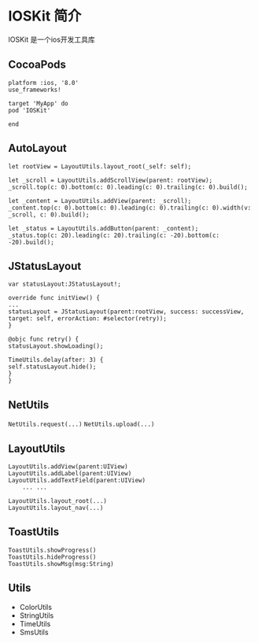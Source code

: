 # IOSKit 简介
IOSKit 是一个ios开发工具库

## CocoaPods
```
platform :ios, '8.0'
use_frameworks!

target 'MyApp' do
pod 'IOSKit'

end
```

## AutoLayout
```
let rootView = LayoutUtils.layout_root(_self: self);

let _scroll = LayoutUtils.addScrollView(parent: rootView);
_scroll.top(c: 0).bottom(c: 0).leading(c: 0).trailing(c: 0).build();

let _content = LayoutUtils.addView(parent: _scroll);
_content.top(c: 0).bottom(c: 0).leading(c: 0).trailing(c: 0).width(v: _scroll, c: 0).build();

let _status = LayoutUtils.addButton(parent: _content);
_status.top(c: 20).leading(c: 20).trailing(c: -20).bottom(c: -20).build();
```

## JStatusLayout
```
var statusLayout:JStatusLayout!;

override func initView() {
...
statusLayout = JStatusLayout(parent:rootView, success: successView, target: self, errorAction: #selector(retry));
}

@objc func retry() {
statusLayout.showLoading();

TimeUtils.delay(after: 3) {
self.statusLayout.hide();
}
}
```

## NetUtils
``` NetUtils.request(...) ```
``` NetUtils.upload(...) ```

## LayoutUtils
``` 
LayoutUtils.addView(parent:UIView) 
LayoutUtils.addLabel(parent:UIView)
LayoutUtils.addTextField(parent:UIView)
    ... ...
    
LayoutUtils.layout_root(...)    
LayoutUtils.layout_nav(...)
```

## ToastUtils
```
ToastUtils.showProgress()
ToastUtils.hideProgress()
ToastUtils.showMsg(msg:String)
```

## Utils
- ColorUtils
- StringUtils
- TimeUtils
- SmsUtils



